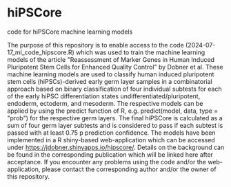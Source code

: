 # hiPSCore
code for hiPSCore machine learning models

The purpose of this repository is to enable access to the code (2024-07-17_ml_code_hipscore.R) which was used to train the machine learning models of the article "Reassessment of Marker Genes in Human Induced Pluripotent Stem Cells for Enhanced Quality Control" by Dobner et al.
These machine learning models are used to classify human induced pluripotent stem cells (hiPSCs)-derived early germ layer samples in a combinatorial approach based on binary classification of four individual subtests for each of the early hiPSC differentiation states undifferentiated/pluripotent, endoderm, ectoderm, and mesoderm. 
The respective models can be applied by using the predict function of R, e.g. predict(model, data, type = "prob") for the respective germ layers. The final hiPSCore is calculated as a sum of four germ layer subtests and is considered to pass if each subtest is passed with at least 0.75 p prediction confidence.
The models have been implemented in a R shiny-based web-application which can be accessed under https://jdobner.shinyapps.io/hipscore/.
Details on the background can be found in the corresponding publication which will be linked here after acceptance.
If you encounter any problems using the code and/or the web-application, please contact the corresponding author and/or the owner of this repository.
